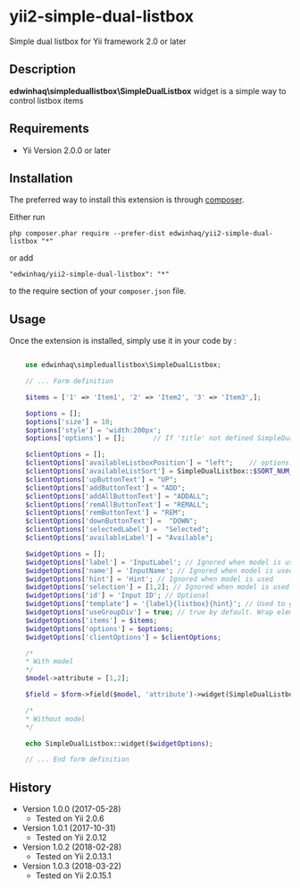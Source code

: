 yii2-simple-dual-listbox
============
Simple dual listbox for Yii framework 2.0 or later

Description
-----------

**edwinhaq\simpleduallistbox\SimpleDualListbox** widget is a simple way to control listbox items

Requirements
------------
+ Yii Version 2.0.0 or later

Installation
------------

The preferred way to install this extension is through [composer](http://getcomposer.org/download/).

Either run

```
php composer.phar require --prefer-dist edwinhaq/yii2-simple-dual-listbox "*"
```

or add

```
"edwinhaq/yii2-simple-dual-listbox": "*"
```

to the require section of your `composer.json` file.


Usage
-----

Once the extension is installed, simply use it in your code by  :

```php

	use edwinhaq\simpleduallistbox\SimpleDualListbox;

	// ... Form definition

	$items = ['1' => 'Item1', '2' => 'Item2', '3' => 'Item3',];

	$options = [];
	$options['size'] = 10;
	$options['style'] = 'width:200px';
	$options['options'] = [];		// If 'title' not defined SimpleDualListbox defines it for each option item

	$clientOptions = [];
	$clientOptions['availableListboxPosition'] = "left"; 	// options: left (default), right
	$clientOptions['availableListSort'] = SimpleDualListbox::$SORT_NUM_ASC;
	$clientOptions['upButtonText'] = "UP";
	$clientOptions['addButtonText'] = "ADD";
	$clientOptions['addAllButtonText'] = "ADDALL";
	$clientOptions['remAllButtonText'] = "REMALL";
	$clientOptions['remButtonText'] = "REM";
	$clientOptions['downButtonText'] =  "DOWN";
	$clientOptions['selectedLabel'] =  "Selected";
	$clientOptions['availableLabel'] = "Available";

	$widgetOptions = [];
	$widgetOptions['label'] = 'InputLabel'; // Ignored when model is used
	$widgetOptions['name'] = 'InputName'; // Ignored when model is used
	$widgetOptions['hint'] = 'Hint'; // Ignored when model is used
	$widgetOptions['selection'] = [1,2]; // Ignored when model is used
	$widgetOptions['id'] = 'Input ID'; // Optional
	$widgetOptions['template'] = '{label}{listbox}{hint}'; // Used to generate element, by default '{label}{listbox}{hint}'
	$widgetOptions['useGroupDiv'] = true; // true by default. Wrap element in a div tag: <div class="form-group"> ... </div>,
	$widgetOptions['items'] = $items;
	$widgetOptions['options'] = $options;
	$widgetOptions['clientOptions'] = $clientOptions;

	/*
	* With model
	*/
	$model->attribute = [1,2];

	$field = $form->field($model, 'attribute')->widget(SimpleDualListbox::className(), $widgetOptions);

	/*
	* Without model
	*/

	echo SimpleDualListbox::widget($widgetOptions);

	// ... End form definition

```

History
-------

+ Version 1.0.0 (2017-05-28)
    + Tested on Yii 2.0.6 
+ Version 1.0.1 (2017-10-31)
    + Tested on Yii 2.0.12 
+ Version 1.0.2 (2018-02-28)
    + Tested on Yii 2.0.13.1
+ Version 1.0.3 (2018-03-22)
    + Tested on Yii 2.0.15.1
